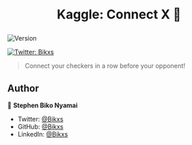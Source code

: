 <h1 align="center">

Kaggle: Connect X 👋

</h1>
<p>
<img alt="Version" src="https://img.shields.io/badge/version-0.0.1-blue.svg?cacheSeconds=2592000" />

<a href="https://twitter.com/Bikxs" target="_blank"><img alt="Twitter: Bikxs" src="https://img.shields.io/twitter/follow/Bikxs.svg?style=social" /></a>
</p>

> Connect your checkers in a row before your opponent!


## Author
👤 **Stephen Biko Nyamai**

* Twitter: [@Bikxs](https://twitter.com/Bikxs)
* GitHub: [@Bikxs](https://github.com/{github_username})
* LinkedIn: [@Bikxs](https://linkedin.com/in/{author_linkedin_username})

